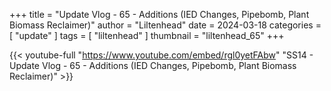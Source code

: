 +++
title = "Update Vlog - 65 - Additions (IED Changes, Pipebomb, Plant Biomass Reclaimer)"
author = "Liltenhead"
date = 2024-03-18
categories = [
	"update"
]
tags = [
	"liltenhead"
]
thumbnail = "liltenhead_65"
+++

{{< youtube-full "https://www.youtube.com/embed/rgl0yetFAbw" "SS14 - Update Vlog - 65 - Additions (IED Changes, Pipebomb, Plant Biomass Reclaimer)" >}}
